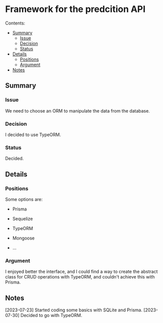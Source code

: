 # Framework for the predcition API

Contents:

* [Summary](#summary)
  * [Issue](#issue)
  * [Decision](#decision)
  * [Status](#status)
* [Details](#details)
  * [Positions](#positions)
  * [Argument](#argument)
* [Notes](#notes)


## Summary


### Issue

We need to choose an ORM to manipulate the data from the database.


### Decision

I decided to use TypeORM.


### Status

Decided. 

## Details

### Positions

Some options are:

  * Prisma

  * Sequelize

  * TypeORM

  * Mongoose

  * ...


### Argument

I enjoyed better the interface, and I could find a way to create the abstract class for CRUD operations with TypeORM, and couldn't achieve this with Prisma.

## Notes

[2023-07-23] Started coding some basics with SQLite and Prisma.
[2023-07-30] Decided to go with TypeORM.